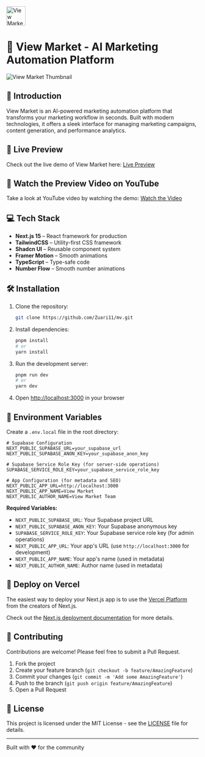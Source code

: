 <img src="https://github.com/user-attachments/assets/9594d359-0988-4fec-b588-0dcee51168e3" alt="View Market Logo" width="50" height="50">

# 🚀 View Market - AI Marketing Automation Platform

<img src="https://github.com/user-attachments/assets/df541304-ea1c-4ebe-b6fd-2e093680314f" alt="View Market Thumbnail">

## 🌟 Introduction
View Market is an AI-powered marketing automation platform that transforms your marketing workflow in seconds. Built with modern technologies, it offers a sleek interface for managing marketing campaigns, content generation, and performance analytics.

## 🔗 Live Preview

Check out the live demo of View Market here: [Live Preview](https://view-market-app.vercel.app/)

## 🎥 Watch the Preview Video on YouTube

Take a look at YouTube video by watching the demo: [Watch the Video](https://youtu.be/dfQ_WwWV6g8) 

## 💻 Tech Stack

- **Next.js 15** – React framework for production
- **TailwindCSS** – Utility-first CSS framework
- **Shadcn UI** – Reusable component system
- **Framer Motion** – Smooth animations
- **TypeScript** – Type-safe code
- **Number Flow** – Smooth number animations

## 🛠️ Installation

1. Clone the repository:
    ```bash
    git clone https://github.com/Zuari11/mv.git
    ```

2. Install dependencies:
    ```bash
    pnpm install
    # or
    yarn install
    ```

3. Run the development server:
    ```bash
    pnpm run dev
    # or
    yarn dev
    ```

4. Open [http://localhost:3000](http://localhost:3000) in your browser

## 🔧 Environment Variables

Create a `.env.local` file in the root directory:

```env
# Supabase Configuration
NEXT_PUBLIC_SUPABASE_URL=your_supabase_url
NEXT_PUBLIC_SUPABASE_ANON_KEY=your_supabase_anon_key

# Supabase Service Role Key (for server-side operations)
SUPABASE_SERVICE_ROLE_KEY=your_supabase_service_role_key

# App Configuration (for metadata and SEO)
NEXT_PUBLIC_APP_URL=http://localhost:3000
NEXT_PUBLIC_APP_NAME=View Market
NEXT_PUBLIC_AUTHOR_NAME=View Market Team
```

**Required Variables:**
- `NEXT_PUBLIC_SUPABASE_URL`: Your Supabase project URL
- `NEXT_PUBLIC_SUPABASE_ANON_KEY`: Your Supabase anonymous key
- `SUPABASE_SERVICE_ROLE_KEY`: Your Supabase service role key (for admin operations)
- `NEXT_PUBLIC_APP_URL`: Your app's URL (use `http://localhost:3000` for development)
- `NEXT_PUBLIC_APP_NAME`: Your app's name (used in metadata)
- `NEXT_PUBLIC_AUTHOR_NAME`: Author name (used in metadata)

## 🚀 Deploy on Vercel

The easiest way to deploy your Next.js app is to use the [Vercel Platform](https://vercel.com/new) from the creators of Next.js.

Check out the [Next.js deployment documentation](https://nextjs.org/docs/deployment) for more details.


## 🤝 Contributing

Contributions are welcome! Please feel free to submit a Pull Request.

1. Fork the project
2. Create your feature branch (`git checkout -b feature/AmazingFeature`)
3. Commit your changes (`git commit -m 'Add some AmazingFeature'`)
4. Push to the branch (`git push origin feature/AmazingFeature`)
5. Open a Pull Request


## 📜 License

This project is licensed under the MIT License - see the [LICENSE](LICENSE) file for details.


---

Built with ❤️ for the community
